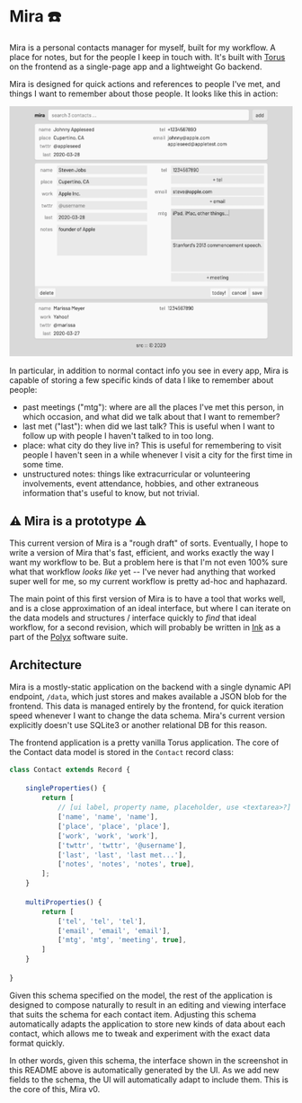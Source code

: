 # Mira ☎️

Mira is a personal contacts manager for myself, built for my workflow. A place for notes, but for the people I keep in touch with. It's built with [Torus](https://github.com/thesephist/torus) on the frontend as a single-page app and a lightweight Go backend.

Mira is designed for quick actions and references to people I've met, and things I want to remember about those people. It looks like this in action:

![Mira on desktop](screenshot.png)

In particular, in addition to normal contact info you see in every app, Mira is capable of storing a few specific kinds of data I like to remember about people:

- past meetings ("mtg"): where are all the places I've met this person, in which occasion, and what did we talk about that I want to remember?
- last met ("last"): when did we last talk? This is useful when I want to follow up with people I haven't talked to in too long.
- place: what city do they live in? This is useful for remembering to visit people I haven't seen in a while whenever I visit a city for the first time in some time.
- unstructured notes: things like extracurricular or volunteering involvements, event attendance, hobbies, and other extraneous information that's useful to know, but not trivial.

## ⚠️ Mira is a prototype ⚠️

This current version of Mira is a "rough draft" of sorts. Eventually, I hope to write a version of Mira that's fast, efficient, and works exactly the way I want my workflow to be. But a problem here is that I'm not even 100% sure what that workflow _looks like_ yet -- I've never had anything that worked super well for me, so my current workflow is pretty ad-hoc and haphazard.

The main point of this first version of Mira is to have a tool that works well, and is a close approximation of an ideal interface, but where I can iterate on the data models and structures / interface quickly to _find_ that ideal workflow, for a second revision, which will probably be written in [Ink](https://github.com/thesephist/ink) as a part of the [Polyx](https://github.com/thesephist/polyx) software suite.

## Architecture

Mira is a mostly-static application on the backend with a single dynamic API endpoint, `/data`, which just stores and makes available a JSON blob for the frontend. This data is managed entirely by the frontend, for quick iteration speed whenever I want to change the data schema. Mira's current version explicitly doesn't use SQLite3 or another relational DB for this reason.

The frontend application is a pretty vanilla Torus application. The core of the Contact data model is stored in the `Contact` record class:

```js
class Contact extends Record {

    singleProperties() {
        return [
            // [ui label, property name, placeholder, use <textarea>?]
            ['name', 'name', 'name'],
            ['place', 'place', 'place'],
            ['work', 'work', 'work'],
            ['twttr', 'twttr', '@username'],
            ['last', 'last', 'last met...'],
            ['notes', 'notes', 'notes', true],
        ];
    }

    multiProperties() {
        return [
            ['tel', 'tel', 'tel'],
            ['email', 'email', 'email'],
            ['mtg', 'mtg', 'meeting', true],
        ]
    }

}
```

Given this schema specified on the model, the rest of the application is designed to compose naturally to result in an editing and viewing interface that suits the schema for each contact item. Adjusting this schema automatically adapts the application to store new kinds of data about each contact, which allows me to tweak and experiment with the exact data format quickly.

In other words, given this schema, the interface shown in the screenshot in this README above is automatically generated by the UI. As we add new fields to the schema, the UI will automatically adapt to include them. This is the core of this, Mira v0.
